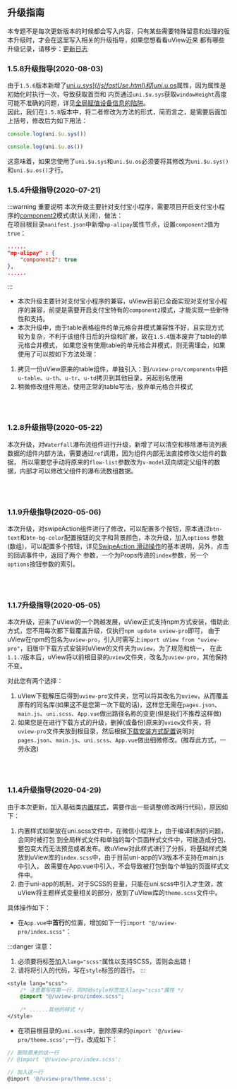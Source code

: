 ## 升级指南

本专题不是每次更新版本的时候都会写入内容，只有某些需要特殊留意和处理的版本升级时，才会在这里写入相关的升级指导，如果您想看看uView近来
都有哪些升级记录，请移步：[更新日志](/components/changelog.html)

<demo-model url="/"></demo-model>


### 1.5.8升级指导(2020-08-03)

由于`1.5.6`版本新增了[uni.$u.sys](/js/fastUse.html)和[uni.$u.os](/js/fastUse.html)属性，因为属性是初始化时执行一次，导致获取首页和
内页通过`uni.$u.sys`获取`windowHeight`高度可能不准确的问题，详见[全局赋值设备信息的陷阱](/components/feature.html#全局赋值设备信息的陷阱)。  
因此，我们在`1.5.8`版本中，将二者修改为方法的形式，简而言之，是需要后面加上括号，修改后为如下用法：
```js
console.log(uni.$u.sys()) 

console.log(uni.$u.os()) 
```
这意味着，如果您使用了`uni.$u.sys`和`uni.$u.os`必须要将其修改为`uni.$u.sys()`和`uni.$u.os()`才行。


### 1.5.4升级指导(2020-07-21)

:::warning 重要说明
本次升级主要针对支付宝小程序，需要项目开启支付宝小程序的[component2](https://uniapp.dcloud.io/collocation/manifest?id=mp-alipay)模式(默认关闭)，做法：  
在项目根目录`manifest.json`中新增`mp-alipay`属性节点，设置`component2`值为`true`：  
```json
......
"mp-alipay" : {
	"component2": true
},
......
```
:::

- 本次升级主要针对支付宝小程序的兼容，uView目前已全面实现对支付宝小程序的兼容，前提是需要开启支付宝特有的`component2`模式，才能实现一些新特性和支持。  
- 本次升级中，由于table表格组件的单元格合并模式兼容性不好，且实现方式较为复杂，不利于该组件日后的升级和扩展，故在`1.5.4`版本废弃了table的单元格合并模式，
如果您没有使用table的单元格合并模式，则无需理会，如果使用了可以按如下方法处理：
1. 拷贝一份uView原来的table组件，单独引入：到`/uview-pro/components`中把`u-table`、`u-th`、`u-tr`、`u-td`拷贝到其他目录，另起别名使用
2. 稍微修改组件用法，使用正常的table写法，放弃单元格合并模式

<br>
<br>


### 1.2.8升级指导(2020-05-22)

本次升级，对`Waterfall`瀑布流组件进行升级，新增了可以清空和移除瀑布流列表数据的组件内部方法，需要通过`ref`调用，因为组件内部无法直接修改父组件的数据，
所以需要您手动将原来的`flow-list`参数改为`v-model`双向绑定父组件的数据，内部才可以修改父组件的瀑布流数组数据。

<br>
<br>

### 1.1.9升级指导(2020-05-06)

本次升级，对swipeAction组件进行了修改，可以配置多个按钮，原本通过`btn-text`和`btn-bg-color`配置按钮的文字和背景颜色，本次升级，加入`options`
参数(数组)，可以配置多个按钮，详见[SwipeAction 滑动操作](/components/swipeAction.html)的基本说明，另外，点击的回调事件中，返回了两个
参数，一个为Props传递的`index`参数，另一个`options`按钮参数的索引。

<br>
<br>

### 1.1.7升级指导(2020-05-05)

本次升级，迎来了uView的一个跨越发展，uView正式支持npm方式安装，借助此方式，您不用每次都下载覆盖升级，仅执行`npm update uview-pro`即可，
由于uView在npm的包名为`uview-pro`，引入时需写上`import uView from "uview-pro"`，旧版中下载方式安装时uView的文件夹为`uview`，为了规范和统一，
在此`1.1.7`版本后，uView将以前根目录的`uview`文件夹，改名为`uview-pro`，其他保持不变。  

对此您有两个选择：
1. uView下载解压后得到`uview-pro`文件夹，您可以将其改名为`uview`，从而覆盖原有的同名库(如果这不是您第一次下载的话)，这样您无需在`pages.json`、`main.js`、`uni.scss`、`App.vue`做出路径名称的变更(但是我们不推荐这样做)
2. 如果您是在进行下载方式的升级，删掉(或备份)原来的`uview`文件夹，将`uview-pro`文件夹放到根目录，然后根据[下载安装方式配置](/components/downloadSetting.html)说明对`pages.json`、`main.js`、`uni.scss`、`App.vue`做出细微修改。(推荐此方式，一劳永逸)

<br>
<br>

### 1.1.4升级指导(2020-04-29)

由于本次更新，加入基础类[内置样式](/components/common.html)，需要作出一些调整(修改两行代码)，原因如下：

1. 内置样式如果放在uni.scss文件中，在微信小程序上，由于编译机制的问题，会同时被打包
到全局样式文件和单独的每个页面样式文件中，可能造成分包、整包变大而无法预览或者发布。故uView对此样式进行了分拆，将基础样式类放到uView库的`index.scss`中，由于目前uni-app的V3版本不支持在main.js中引入，
故需要在App.vue中引入，不会导致被打包到每个单独的页面样式文件中。
2. 由于uni-app的机制，对于SCSS的变量，只能在uni.scss中引入才生效，故uView将主题样式变量相关的部分，放到了uView库的`theme.scss`文件中。

具体操作如下：

- 在`App.vue`中**首行**的位置，增加如下一行`import "@/uview-pro/index.scss"`：

:::danger 注意：
1. 必须要将标签加入`lang="scss"`属性以支持SCSS，否则会出错！
2. 请将将引入的代码，写在`style`标签的首行。
:::

```css
<style lang="scss">
	/* 注意要写在第一行，同时给style标签加入lang="scss"属性 */
	@import "@/uview-pro/index.scss";
	
	/* ......其他的样式 */
</style>
```

- 在项目根目录的`uni.scss`中，删除原来的`@import '@/uview-pro/theme.scss';`一行，改成如下：

```js
// 删除原来的这一行
// @import '@/uview-pro/index.scss';

// 加入这一行
@import '@/uview-pro/theme.scss';
```